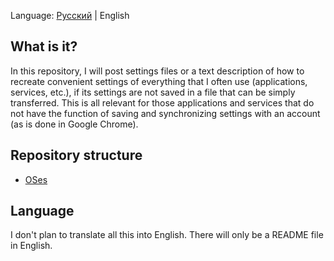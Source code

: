 Language: [Русский](README_RU.md) | English

## What is it?

In this repository, I will post settings files or a text description of how to recreate convenient settings of everything that I often use (applications, services, etc.), if its settings are not saved in a file that can be simply transferred. This is all relevant for those applications and services that do not have the function of saving and synchronizing settings with an account (as is done in Google Chrome).

## Repository structure

- [OSes](./OSes/README.md)

## Language

I don't plan to translate all this into English. There will only be a README file in English.